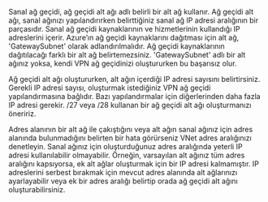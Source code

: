 Sanal ağ geçidi, ağ geçidi alt ağı adlı belirli bir alt ağ kullanır. Ağ geçidi alt ağı, sanal ağınızı yapılandırırken belirttiğiniz sanal ağ IP adresi aralığının bir parçasıdır. Sanal ağ geçidi kaynaklarının ve hizmetlerinin kullandığı IP adreslerini içerir. Azure’ın ağ geçidi kaynaklarını dağıtması için alt ağ, 'GatewaySubnet' olarak adlandırılmalıdır. Ağ geçidi kaynaklarının dağıtılacağı farklı bir alt ağ belirtemezsiniz. 'GatewaySubnet' adlı bir alt ağınız yoksa, kendi VPN ağ geçidinizi oluştururken bu başarısız olur.

Ağ geçidi alt ağı oluştururken, alt ağın içerdiği IP adresi sayısını belirtirsiniz. Gerekli IP adresi sayısı, oluşturmak istediğiniz VPN ağ geçidi yapılandırmasına bağlıdır. Bazı yapılandırmalar için diğerlerinden daha fazla IP adresi gerekir. /27 veya /28 kullanan bir ağ geçidi alt ağı oluşturmanızı öneririz.

Adres alanının bir alt ağ ile çakıştığını veya alt ağın sanal ağınız için adres alanında bulunmadığını belirten bir hata görürseniz VNet adres aralığınızı denetleyin. Sanal ağınız için oluşturduğunuz adres aralığında yeterli IP adresi kullanılabilir olmayabilir. Örneğin, varsayılan alt ağınız tüm adres aralığını kapsıyorsa, ek alt ağlar oluşturmak için bir IP adresi kalmamıştır. IP adreslerini serbest bırakmak için mevcut adres alanında alt ağlarınızı ayarlayabilir veya ek bir adres aralığı belirtip orada ağ geçidi alt ağını oluşturabilirsiniz.